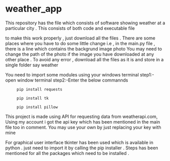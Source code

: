 # weather_app
This repository has the file which consists of software showing weather at a particular city . This consists of both code and executable file


to make this work properly , just download all the files . 
There are some places where you have to do some little change i.e , in the main.py file , there is a line which contains the backgrund image photo 
You may need to change the path of the photo if the image you have downloaded at any other place . 
To avoid any error , download all the files as it is and store in a single folder say weather


You need to import some modules using your windows terminal 
step1:- open window terminal 
step2:-Enter the below commannds 

         pip install requests

         pip install tk

         pip install pillow


This project is made using API for requesting data from weatherapi.com, Using my account i got the api key which has been mentioned in the main file too in comment.
You may use your own by just replacing your key with mine

For graphical user interface tkinter has been used which is available in python . just need to import it by calling the pip installer . Steps has been mentioned for 
all the packages which need to be installed .
